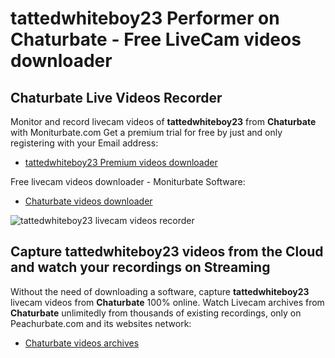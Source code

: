 # tattedwhiteboy23 Performer on Chaturbate - Free LiveCam videos downloader

## Chaturbate Live Videos Recorder

Monitor and record livecam videos of **tattedwhiteboy23** from **Chaturbate** with Moniturbate.com
Get a premium trial for free by just and only registering with your Email address:
* [tattedwhiteboy23 Premium videos downloader](https://moniturbate.com/request-demo-licence-key.html)

Free livecam videos downloader - Moniturbate Software:
* [Chaturbate videos downloader](https://moniturbate.com/moniturbate-download-software.html)

![tattedwhiteboy23 livecam videos recorder](https://peachurnet.com/templates/moniturbate-software.png)


## Capture tattedwhiteboy23 videos from the Cloud and watch your recordings on Streaming

Without the need of downloading a software, capture **tattedwhiteboy23** livecam videos from **Chaturbate** 100% online.
Watch Livecam archives from **Chaturbate** unlimitedly from thousands of existing recordings, only on Peachurbate.com and its websites network:
* [Chaturbate videos archives](https://peachurnet.com/)